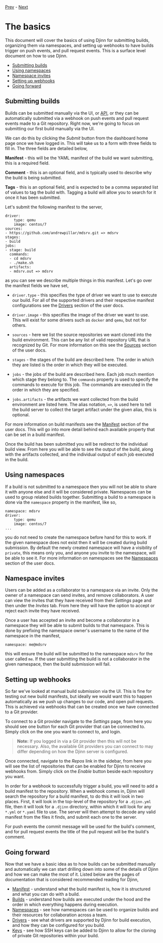 [Prev](/user/introduction) - [Next](/user/builds)

# The basics

This document will cover the basics of using Djinn for submitting builds,
organizing them via namespaces, and setting up webhooks to have builds trigger
on push events, and pull request events. This is a surface level document on how
to use Djinn.

* [Submitting builds](#submitting-builds)
* [Using namespaces](#using-namespaces)
* [Namespace invites](#namespace-invites)
* [Setting up webhooks](#setting-up-webhooks)
* [Going forward](#going-forward)

## Submitting builds

Builds can be submitted manually via the UI, or [API](/api), or they can be
automatically submitted via a webhook on push events and pull request events
made to a Git repository. Right now, we're going to focus on submitting our
first build manually via the UI.

We can do this by clicking the *Submit* button from the dashboard home page
once we have logged in. This will take us to a form with three fields to fill
in. The three fields are detailed below,

**Manifest** - this will be the YAML manifest of the build we want submitting,
this is a required field.

**Comment** - this is an optional field, and is typically used to describe why
the build is being submitted.

**Tags** - this is an optional field, and is expected to be a comma separated
list of values to tag the build with. Tagging a build will allow you to search
for it once it has been submitted.

Let's submit the following manifest to the server,

    driver:
        type: qemu
        image: centos/7
    sources:
    - https://github.com/andrewpillar/mdsrv.git => mdsrv
    stages:
    - build
    jobs:
    - stage: build
      commands:
      - cd mdsrv
      - ./make.sh
      artifacts:
      - mdsrv.out => mdsrv

as you can see we describe multiple things in this manifest. Let's go over
the manifest fields we have set,

* `driver.type` - this specifies the type of driver we want to use to execute
our build. For all of the supported drivers and their respective manifest
configurations see the [Drivers](/user/drivers) section of the user docs.

* `driver.image` - this specifies the image of the driver we want to use. This
will exist for some drivers such as `docker` and `qemu`, but not for others.

* `sources` - here we list the source repositories we want cloned into the
build environment. This can be any list of valid repository URL that is
recognized by Git. For more information on this see the
[Sources](/user/manifest#sources) section of the user docs.

* `stages` - the stages of the build are described here. The order in which they
are listed is the order in which they will be executed.

* `jobs` - the jobs of the build are described here. Each job much mention which
stage they belong to. The `commands` property is used to specify the commands to
execute for this job. The commands are executed in the order in which they are
specified.

* `jobs.artifacts` - the artifacts we want collected from the build environment
are listed here. The alias notation, `=>`, is used here to tell the build server
to collect the target artifact under the given alias, this is optional.

For more information on build manifests see the [Manifest](/user/manifest)
section of the user docs. This will go into more detail behind each available
property that can be set in a build manifest.

Once the build has been submitted you will be redirect to the individual build
view. From here you will be able to see the output of the build, along with
the artifacts collected, and the individual output of each job executed in the
build.

## Using namespaces

If a build is not submitted to a namespace then you will not be able to share
it with anyone else and it will be considered private. Namespaces can be used
to group related builds together. Submitting a build to a namespace is done via
the `namespace` property in the manifest, like so,

    namespace: mdsrv
    driver:
        type: qemu
        image: centos/7
    ...

you do not need to create the namespace before hand for this to work. If the
given namespace does not exist then it will be created during build submission.
By default the newly created namespace will have a visibility of `private`, this
means only you, and anyone you invite to the namespace, will be able to see it.
For more information on namespaces see the [Namespaces](/user/namespaces)
section of the user docs.

## Namespace invites

Users can be added as a collaborator to a namespace via an invite. Only the
owner of a namespace can send invites, and remove collaborators. A user can
view the invites that they have received from their *Settings* page and then
under the *Invites* tab. From here they will have the option to accept or
reject each invite they have received.

Once a user has accepted an invite and become a collaborator in a namespace
they will be able to submit builds to that namespace. This is done by prefixing
the namespace owner's username to the name of the namespace in the manifest,

    namespace: me@mdsrv

this will ensure the build will be submitted to the namespace `mdsrv` for the
user called `me`. If the user submitting the build is not a collaborator in
the given namespace, then the build submission will fail.

## Setting up webhooks

So far we've looked at manual build submission via the UI. This is fine for
testing out new build manifests, but ideally we would want this to happen
automatically as we push up changes to our code, and open pull requests. This
is achieved via webhooks that can be created once we have connected to a Git
provider.

To connect to a Git provider navigate to the *Settings* page, from here you
should see one button for each Git provider that can be connected to. Simply
click on the one you want to connect to, and login.

>**Note:** If you logged in via a Git provider then this will not be necessary.
Also, the available Git providers you can connect to may differ depending on
how the Djinn server is configured.

Once connected, navigate to the *Repos* link in the sidebar, from here you will
see the list of repositories that can be enabled for Djinn to receive webhooks
from. Simply click on the *Enable* button beside each repository you want.

In order for a webhook to successfully trigger a build, you will need to add
a build manifest to the repository. When a webhook comes in, Djinn will search
the repository for a build manifest, to do this it will look in two places.
First, it will look in the top-level of the repository for a `.djinn.yml` file,
then it will look for a `.djinn` directory, within which it will look for any
`*.yml` or `*.yaml` file to use. The server will then attempt to decode any
valid manifest from the files it finds, and submit each one to the server.

For push events the commit message will be used for the build's comment, and for
pull request events the title of the pull request will be the build's comment.

## Going forward

Now that we have a basic idea as to how builds can be submitted manually and
automatically we can start drilling down into some of the details of Djinn
and how we can make the most of it. Listed below are the pages of documentation
that is considered recommended reading for Djinn,

* [Manifest](/user/manifest) - understand what the build manifest is, how it is
structured and what you can do with a build.
* [Builds](/user/builds) - understand how builds are executed under the hood
and the order in which everything happens during execution.
* [Namespaces](/user/namespaces) - see how namespaces can be used to organize
builds and their resources for collaboration across a team.
* [Drivers](/user/drivers) - see what drivers are supported by Djinn for build
execution, and how they can be configured for you build.
* [Keys](/user/keys) - see how SSH keys can be added to Djinn to allow for the
cloning of private Git repositories within your build.
